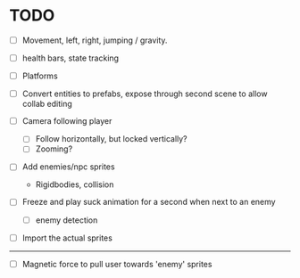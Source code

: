 # TODO

- [ ] Movement, left, right, jumping / gravity.

- [ ] health bars, state tracking

- [ ] Platforms

- [ ] Convert entities to prefabs, expose through second scene to allow collab editing

- [ ] Camera following player
  - [ ] Follow horizontally, but locked vertically?
  - [ ] Zooming?

- [ ] Add enemies/npc sprites
  - Rigidbodies, collision

- [ ] Freeze and play suck animation for a second when next to an enemy
  - [ ] enemy detection

- [ ] Import the actual sprites

---

- [ ] Magnetic force to pull user towards 'enemy' sprites

